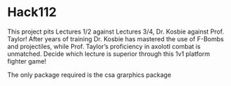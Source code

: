 # Hack112
This project pits Lectures 1/2 against Lectures 3/4, Dr. Kosbie against Prof. Taylor! After years of training Dr. Kosbie has mastered the use of F-Bombs and projectiles, while Prof. Taylor’s proficiency in axolotl combat is unmatched. Decide which lecture is superior through this 1v1 platform fighter game!

The only package required is the csa grarphics package
